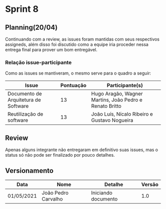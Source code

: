 # Sprint 8

## Planning(20/04)

Continuando com a review, as issues foram mantidas com seus respectivos assigneds, além disso foi discutido como a equipe iria proceder nessa entrega final para prover um bom entregável.

### Relação issue-participante

Como as issues se mantiveram, o mesmo serve para o quadro a seguir:

|Issue|Pontuação|Participante(s)|
|---|---|---|
|Documento de Arquitetura de Software|13|Hugo Aragão, Wagner Martins, João Pedro e Renato Britto|
|Reutilização de software|13|João Luís, Nícalo Ribeiro e Gustavo Nogueira|

## Review

Apenas alguns integrante não entregaram em definitivo suas issues, mas o status só não pode ser finalizado por pouco detalhes.

## Versionamento

|Data|Nome|Detalhe|Versão|
|---|---|---|---|
|01/05/2021|João Pedro Carvalho|Iniciando documento|1.0|
